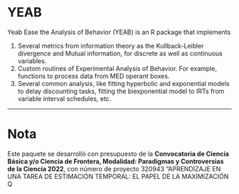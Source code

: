 # YEAB
Yeab Ease the Analysis of Behavior (YEAB) is an R package that implements

1. Several metrics from information theory as the Kullback-Leibler divergence and Mutual information, for discrete as well as continuous variables.
2. Custom routines of Experimental Analysis of Behavior. For example, functions to process data from MED operant boxes.
3. Several common analysis, like fitting hyperbolic and exponential models to delay discounting tasks, fitting the biexponential model to IRTs from variable interval schedules, etc.

---

# Nota

Este paquete se desarrolló con presupuesto de la **Convocatoria de Ciencia Básica y/o Ciencia de Frontera, Modalidad: Paradigmas y Controversias de la Ciencia 2022**, con número de proyecto 320943 “APRENDIZAJE EN UNA TAREA DE ESTIMACIÓN TEMPORAL: EL PAPEL DE LA MAXIMIZACIÓN Q